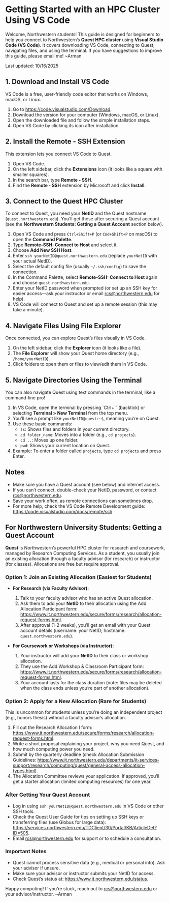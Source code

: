 # Getting Started with an HPC Cluster Using VS Code

Welcome, Northwestern students! This guide is designed for beginners to help you connect to Northwestern’s **Quest HPC cluster** using **Visual Studio Code (VS Code)**. It covers downloading VS Code, connecting to Quest, navigating files, and using the terminal. If you have suggestions to improve this guide, please email me! ~Arman

Last updated: 10/16/2025

## 1. Download and Install VS Code
VS Code is a free, user-friendly code editor that works on Windows, macOS, or Linux.

1. Go to https://code.visualstudio.com/Download.
2. Download the version for your computer (Windows, macOS, or Linux).
3. Open the downloaded file and follow the simple installation steps.
4. Open VS Code by clicking its icon after installation.

## 2. Install the Remote - SSH Extension
This extension lets you connect VS Code to Quest.

1. Open VS Code.
2. On the left sidebar, click the **Extensions** icon (it looks like a square with smaller squares).
3. In the search bar, type **Remote - SSH**.
4. Find the **Remote - SSH** extension by Microsoft and click **Install**.

## 3. Connect to the Quest HPC Cluster
To connect to Quest, you need your **NetID** and the Quest hostname (`quest.northwestern.edu`). You’ll get these after securing a Quest account (see the **Northwestern Students: Getting a Quest Account** section below).

1. Open VS Code and press `Ctrl+Shift+P` (or `Cmd+Shift+P` on macOS) to open the **Command Palette**.
2. Type **Remote-SSH: Connect to Host** and select it.
3. Choose **Add New SSH Host**.
4. Enter `ssh yourNetID@quest.northwestern.edu` (replace `yourNetID` with your actual NetID).
5. Select the default config file (usually `~/.ssh/config`) to save the connection.
6. In the Command Palette, select **Remote-SSH: Connect to Host** again and choose `quest.northwestern.edu`.
7. Enter your NetID password when prompted (or set up an SSH key for easier access—ask your instructor or email rcs@northwestern.edu for help).
8. VS Code will connect to Quest and set up a remote session (this may take a minute).

## 4. Navigate Files Using File Explorer
Once connected, you can explore Quest’s files visually in VS Code.

1. On the left sidebar, click the **Explorer** icon (it looks like a file).
2. The **File Explorer** will show your Quest home directory (e.g., `/home/yourNetID`).
3. Click folders to open them or files to view/edit them in VS Code.

## 5. Navigate Directories Using the Terminal
You can also navigate Quest using text commands in the terminal, like a command-line pro!

1. In VS Code, open the terminal by pressing `Ctrl+`` (backtick) or selecting **Terminal > New Terminal** from the top menu.
2. You’ll see a prompt like `yourNetID@quest:~$`, meaning you’re on Quest.
3. Use these basic commands:
   - `ls`: Shows files and folders in your current directory.
   - `cd folder_name`: Moves into a folder (e.g., `cd projects`).
   - `cd ..`: Moves up one folder.
   - `pwd`: Shows your current location on Quest.
4. Example: To enter a folder called `projects`, type `cd projects` and press Enter.

## Notes
- Make sure you have a Quest account (see below) and internet access.
- If you can’t connect, double-check your NetID, password, or contact rcs@northwestern.edu.
- Save your work often, as remote connections can sometimes drop.
- For more help, check the VS Code Remote Development guide: https://code.visualstudio.com/docs/remote/ssh.

## For Northwestern University Students: Getting a Quest Account
**Quest** is Northwestern’s powerful HPC cluster for research and coursework, managed by Research Computing Services. As a student, you usually join an existing allocation through a faculty advisor (for research) or instructor (for classes). Allocations are free but require approval.

### Option 1: Join an Existing Allocation (Easiest for Students)
- **For Research (via Faculty Advisor):**
  1. Talk to your faculty advisor who has an active Quest allocation.
  2. Ask them to add your **NetID** to their allocation using the Add Allocation Participant form: https://www.it.northwestern.edu/secure/forms/research/allocation-request-forms.html.
  3. After approval (1-2 weeks), you’ll get an email with your Quest account details (username: your NetID; hostname: `quest.northwestern.edu`).

- **For Coursework or Workshops (via Instructor):**
  1. Your instructor will add your **NetID** to their class or workshop allocation.
  2. They use the Add Workshop & Classroom Participant form: https://www.it.northwestern.edu/secure/forms/research/allocation-request-forms.html.
  3. Your account lasts for the class duration (note: files may be deleted when the class ends unless you’re part of another allocation).

### Option 2: Apply for a New Allocation (Rare for Students)
This is uncommon for students unless you’re doing an independent project (e.g., honors thesis) without a faculty advisor’s allocation.

1. Fill out the Research Allocation I form: https://www.it.northwestern.edu/secure/forms/research/allocation-request-forms.html.
2. Write a short proposal explaining your project, why you need Quest, and how much computing power you need.
3. Submit by the quarterly deadline (check Allocation Submission Guidelines: https://www.it.northwestern.edu/departments/it-services-support/research/computing/quest/general-access-allocation-types.html).
4. The Allocation Committee reviews your application. If approved, you’ll get a starter allocation (limited computing resources) for one year.

### After Getting Your Quest Account
- Log in using `ssh yourNetID@quest.northwestern.edu` in VS Code or other SSH tools.
- Check the Quest User Guide for tips on setting up SSH keys or transferring files (use Globus for large data): https://services.northwestern.edu/TDClient/30/Portal/KB/ArticleDet?ID=505.
- Email rcs@northwestern.edu for support or to schedule a consultation.

### Important Notes
- Quest cannot process sensitive data (e.g., medical or personal info). Ask your advisor if unsure.
- Make sure your advisor or instructor submits your NetID for access.
- Check Quest’s status at: https://www.it.northwestern.edu/status.

Happy computing! If you’re stuck, reach out to rcs@northwestern.edu or your advisor/instructor. ~Arman
